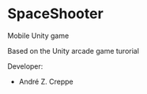 # SpaceShooter
Mobile Unity game

Based on the Unity arcade game turorial

Developer:
- André Z. Creppe
